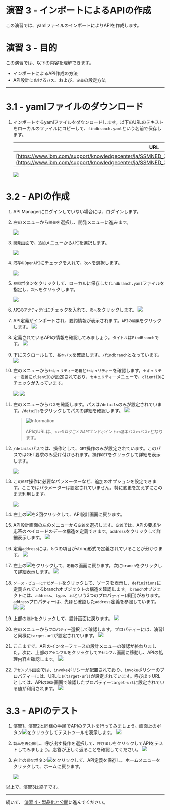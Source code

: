 # 演習 3 - インポートによるAPIの作成

この演習では、yamlファイルのインポートによりAPIを作成します。

# 演習 3 - 目的

この演習では、以下の内容を理解できます。

+ インポートによるAPI作成の方法
+ API設計における`パス`、および、`定義`の設定方法

---

# 3.1	- yamlファイルのダウンロード

1.	インポートするyamlファイルをダウンロードします。以下のURLのテキストをローカルのファイルにコピーして、`findbranch.yaml`という名前で保存します。

	|URL|
	|-----------------|
	|[https://www.ibm.com/support/knowledgecenter/ja/SSMNED_2018/com.ibm.apic.apionprem.doc/findbranch_v6.txt](https://www.ibm.com/support/knowledgecenter/ja/SSMNED_2018/com.ibm.apic.apionprem.doc/findbranch_v6.txt)|

	![](/lab-guide/img/lab3/copy-yaml.png)

# 3.2	- APIの作成

1.	API Managerにログインしていない場合には、ログインします。

1.	左のメニューから`開発`を選択し、開発メニューに進みます。

	![](/lab-guide/img/lab2/move-to-develop.png)

1.	`開発`画面で、`追加`メニューから`API`を選択します。

	![](/lab-guide/img/lab1/developmenu-add-api.png)

1.	`既存のOpenAPI`にチェックを入れて、`次へ`を選択します。

	![](/lab-guide/img/lab3/check-import-api.png)

1.	`参照`ボタンをクリックして、ローカルに保存した`findbranch.yaml`ファイルを指定し、`次へ`をクリックします。

	![](/lab-guide/img/lab3/import-from-file.png)

1.	`APIのアクティブ化`にチェックを入れて、`次へ`をクリックします。
	![](/lab-guide/img/lab3/check-activate-api.png)

1.	API定義がインポートされ、要約情報が表示されます。`APIの編集`をクリックします。
	![](/lab-guide/img/lab3/import-api-summary.png)

1.	定義されているAPIの情報を確認してみましょう。`タイトル`は`FindBranch`です。
	![](/lab-guide/img/lab3/api-def-title.png)

1.	下にスクロールして、`基本パス`を確認します。`/findbranch`となっています。
	![](/lab-guide/img/lab3/api-def-basepath.png)

1.	左のメニューから`セキュリティー定義`と`セキュリティー`を確認します。`セキュリティー定義`に`clientID`が設定されており、`セキュリティー`メニューで、`clientID`にチェックが入っています。

	![](/lab-guide/img/lab3/api-def-security-def.png)
	![](/lab-guide/img/lab3/api-def-security.png)

1.	左のメニューから`パス`を確認します。パスは`/details`のみが設定されています。`/details`をクリックしてパスの詳細を確認します。
	![](/lab-guide/img/lab3/api-def-path.png)

	> ![][info]
	>
	> APIのURLは、`<カタログごとのAPIエンドポイント><基本パス><パス>`となります。


1.	`/details`パスでは、操作として、`GET`操作のみが設定されています。このパスではGET要求のみ受け付けられます。操作`GET`をクリックして詳細を表示します。

	![](/lab-guide/img/lab3/api-def-path-detail.png)

1.	この`GET`操作に必要なパラメーターなど、追加のオプションを設定できます。ここではパラメーターは設定されていません。特に変更を加えずにこのまま利用します。

	![](/lab-guide/img/lab3/api-def-get-detail.png)

1.	左上の![](/lab-guide/img/common/return-button.png)を2回クリックして、API設計画面に戻ります。

1.	API設計画面の左のメニューから`定義`を選択します。`定義`では、APIの要求や応答のペイロードのデータ構造を定義できます。`address`をクリックして詳細表示します。
	![](/lab-guide/img/lab3/api-def-def1.png)

1.	定義`address`には、5つの項目がstring形式で定義されていることが分かります。
	![](/lab-guide/img/lab3/api-def-def-address.png)

1.	左上の![](/lab-guide/img/common/return-button.png)をクリックして、`定義`の画面に戻ります。次に`branch`をクリックして詳細表示します。
	![](/lab-guide/img/lab3/api-def-def2.png)

1.	`ソース・ビューにナビゲート`をクリックして、ソースを表示し、`definitions`に定義されているbranchオブジェクトの構造を確認します。
	`branch`オブジェクトには、`address`、`type`、`id`という3つのプロパティー(項目)があります。`address`プロパティーは、先ほど確認した`address`定義を参照しています。
	![](/lab-guide/img/lab3/api-branch-navigate-to-source.png)
	![](/lab-guide/img/lab3/definitions-branch.png)

1.	上部の`設計`をクリックして、設計画面に戻ります。
	![](/lab-guide/img/lab3/move-to-design.png)

1.	左のメニューから`プロパティー`選択して確認します。プロパティーには、演習1と同様に`target-url`が設定されています。
	![](/lab-guide/img/lab3/api-property.png)

1.	ここまでで、APIのインターフェースの設計メニューの確認が終わりました。次に、上部の`アセンブル`をクリックして`アセンブル`画面に移動し、APIの処理内容を確認します。
![](/lab-guide/img/lab3/move-to-assemble3.png)

1.	`アセンブル`画面では、`invoke`ポリシーが配置されており、`invoke`ポリシーのプロパティーには、URLに`$(target-url)`が設定されています。呼び出すURLとしては、APIの`設計`画面で確認したプロパティー`target-url`に設定されている値が利用されます。
![](/lab-guide/img/lab3/assemble-invoke.png)

# 3.3	- APIのテスト

1.	演習1、演習2と同様の手順でAPIのテストを行ってみましょう。画面上のボタン![](/lab-guide/img/common/start-test-button.png)をクリックしてテストツールを表示します。
![](/lab-guide/img/lab3/assemble-start-test-tool.png)

1.	`製品を再公開`し、呼び出す操作を選択して、`呼び出し`をクリックしてAPIをテストしてみましょう。応答が正しく返ることを確認してください。
![](/lab-guide/img/lab3/api-test-response.png)

1.	右上の`保存`ボタン![](/lab-guide/img/common/save-bottun.png)をクリックして、API定義を保存し、ホームメニューをクリックして、ホームに戻ります。

	![](/lab-guide/img/lab1/move-to-home3.png)




以上で、演習3は終了です。

---

続いて、 [演習 4 - 製品化と公開](../Lab%204)に進んでください。

[important]: /lab-guide/img/common/important.png "Important!"
[info]: /lab-guide/img/common/info.png "Information"
[troubleshooting]: /lab-guide/img/common/troubleshooting.png "Troubleshooting"
